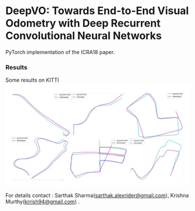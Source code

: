 # DeepVO: Towards End-to-End Visual Odometry with Deep Recurrent Convolutional Neural Networks


PyTorch implementation of the ICRA18 paper.

### Results
Some results on KITTI
![Alt text](./teaser.png?raw=true "")
 
 

For details contact : Sarthak Sharma(sarthak.alexrider@gmail.com), Krishna Murthy(krrish94@gmail.com) .

